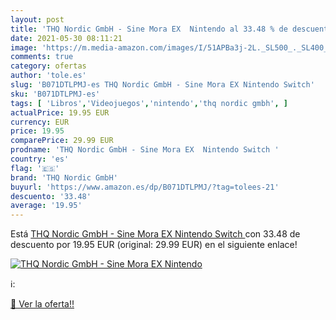 ```yaml
---
layout: post
title: 'THQ Nordic GmbH - Sine Mora EX  Nintendo al 33.48 % de descuento'
date: 2021-05-30 08:11:21
image: 'https://m.media-amazon.com/images/I/51APBa3j-2L._SL500_._SL400_.jpg'
comments: true
category: ofertas
author: 'tole.es'
slug: 'B071DTLPMJ-es THQ Nordic GmbH - Sine Mora EX Nintendo Switch'
sku: 'B071DTLPMJ-es'
tags: [ 'Libros','Videojuegos','nintendo','thq nordic gmbh', ]
actualPrice: 19.95 EUR
currency: EUR
price: 19.95
comparePrice: 29.99 EUR
prodname: 'THQ Nordic GmbH - Sine Mora EX  Nintendo Switch '
country: 'es'
flag: '🇪🇸'
brand: 'THQ Nordic GmbH'
buyurl: 'https://www.amazon.es/dp/B071DTLPMJ/?tag=tolees-21'
descuento: '33.48'
average: '19.95'
---
```


Está [THQ Nordic GmbH - Sine Mora EX  Nintendo Switch ](https://www.amazon.es/dp/B071DTLPMJ/?tag=tolees-21) con 33.48 de descuento por 19.95 EUR (original: 29.99 EUR) en el siguiente enlace!

[![THQ Nordic GmbH - Sine Mora EX  Nintendo](https://m.media-amazon.com/images/I/51APBa3j-2L._SL500_._SL400_.jpg)](https://www.amazon.es/dp/B071DTLPMJ/?tag=tolees-21)

ℹ️:


[🛒 Ver la oferta!!](https://www.amazon.es/dp/B071DTLPMJ/?tag=tolees-21)
